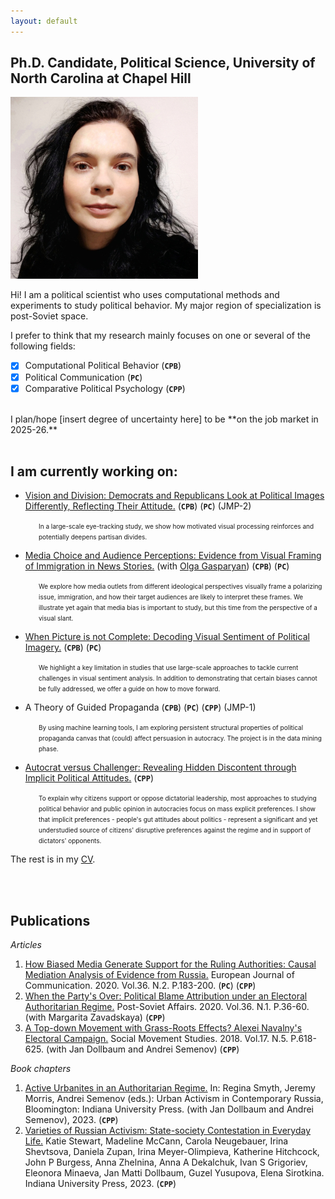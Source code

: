 ```yaml
---
layout: default
---
```


## Ph.D. Candidate, Political Science, University of North Carolina at Chapel Hill

<img class="profile-picture" src="sherlock.jpg">

Hi! I am a political scientist who uses computational methods and experiments to study political behavior. My major region of specialization is post-Soviet space.

I prefer to think that my research mainly focuses on one or several of the following fields:

- [x] Computational Political Behavior (**``CPB``**)
- [x] Political Communication (**``PC``**)
- [x] Comparative Political Psychology (**``CPP``**) 

<br/>
I plan/hope [insert degree of uncertainty here] to be **on the job market in 2025-26.**

<br/>
<br/>




## I am currently working on:


- [Vision and Division: Democrats and Republicans Look at Political Images
Differently, Reflecting Their Attitude.](http://olgasparyan.com/documents/202405_SG_VisionDivision.pdf) (**``CPB``**) (**``PC``**) (JMP-2)

<p style="margin-left: 45px;">  <font size="-3"> 
In a large-scale eye-tracking study, we show how motivated visual processing reinforces and potentially deepens partisan divides.  </font>  </p>
  
- [Media Choice and Audience Perceptions: Evidence from
Visual Framing of Immigration in News Stories.](https://www.dropbox.com/scl/fi/tcepn3ngtyg6sishdacn7/MediaBias2024.pdf?rlkey=wo5url36rf8diqnke0sb8me8k&st=ywastor4&dl=0) (with [Olga Gasparyan](https://olgasparyan.com/)) (**``CPB``**) (**``PC``**)   

<p style="margin-left: 45px;">  <font size="-3">  We explore how media outlets from different ideological perspectives visually frame a polarizing issue, immigration, and how their target audiences are likely to interpret these frames. We illustrate yet again that media bias is important to study, but this time from the perspective of a visual slant.  </font>  </p>
     
- [When Picture is not Complete: Decoding Visual Sentiment of Political Imagery.](https://www.dropbox.com/scl/fi/flrv2ufi60rwgtgpddc04/Gasparyan-Sirotkina-Visual-Sentiment.pdf?rlkey=squ4dh0vvgp5tfxkx3orqhrso&e=1&st=kw3chxsy&dl=0) (**``CPB``**) (**``PC``**)   

<p style="margin-left: 45px;">  <font size="-3"> We highlight a key limitation in studies that use large-scale approaches to tackle current challenges in visual sentiment analysis. In addition to demonstrating that certain biases cannot be fully addressed, we offer a guide on how to move forward.  </font>  </p>


- A Theory of Guided  Propaganda (**``CPB``**) (**``PC``**) (**``CPP``**)  (JMP-1)

<p style="margin-left: 45px;">  <font size="-3">  By using machine learning tools, I am exploring persistent structural properties of political propaganda canvas that (could) affect persuasion in autocracy. The project is in the data mining phase. </font> </p>

- [Autocrat versus Challenger: Revealing Hidden Discontent through Implicit Political Attitudes.](https://www.dropbox.com/scl/fi/nv2pwtfkpd6y5qwkrgclp/Sirotkina-Implicit-attitudes-VWAR.pdf?rlkey=xm133krd06ixvis3zrr1ozern&dl=0)  (**``CPP``**) 

<p style="margin-left: 45px;">  <font size="-3">  To explain why citizens support or oppose dictatorial leadership, most approaches to studying political behavior and public opinion in autocracies focus on mass explicit preferences. I show that implicit preferences - people's gut attitudes about politics - represent a significant and yet understudied source of citizens' disruptive preferences against the regime and in support of dictators' opponents.  </font> </p>

The rest is in my [CV](https://esirotkina.github.io/main/cv.pdf).
   
<br/>
<br/>


## Publications

*Articles*
1. [How Biased Media Generate Support for the Ruling Authorities: Causal Mediation Analysis of Evidence from Russia.](https://doi.org/10.1177/0267323120966840) European Journal of Communication. 2020. Vol.36. N.2.  P.183-200. (**``PC``**) (**``CPP``**) 
2. [When the Party's Over: Political Blame Attribution under an Electoral Authoritarian Regime.](https://www.tandfonline.com/doi/abs/10.1080/1060586X.2019.1639386) Post-Soviet Affairs. 2020. Vol.36. N.1. P.36-60. (with Margarita Zavadskaya) (**``CPP``**) 
3. [A Top-down Movement with Grass-Roots Effects? Alexei Navalny's Electoral Campaign.](https://www.tandfonline.com/doi/abs/10.1080/14742837.2018.1483228)
Social Movement Studies. 2018. Vol.17. N.5. P.618-625. (with Jan Dollbaum and Andrei Semenov) (**``CPP``**) 

*Book chapters*

1. [Active Urbanites in an Authoritarian Regime.](https://www.google.com/books/edition/Varieties_of_Russian_Activism/esisEAAAQBAJ?hl=en&gbpv=1&dq=info:JppBri1IavcJ:scholar.google.com&pg=PT247&printsec=frontcover) In: Regina Smyth, Jeremy Morris, Andrei Semenov (eds.): Urban Activism in Contemporary Russia, Bloomington: Indiana University Press. (with Jan Dollbaum and Andrei Semenov), 2023. (**``CPP``**) 
2. [Varieties of Russian Activism: State-society Contestation in Everyday Life.](https://www.google.com/books/edition/Varieties_of_Russian_Activism/esisEAAAQBAJ?hl=en&gbpv=0) Katie Stewart, Madeline McCann, Carola Neugebauer, Irina Shevtsova, Daniela Zupan, Irina Meyer-Olimpieva, Katherine Hitchcock, John P Burgess, Anna Zhelnina, Anna A Dekalchuk, Ivan S Grigoriev, Eleonora Minaeva, Jan Matti Dollbaum, Guzel Yusupova, Elena Sirotkina. Indiana University Press, 2023. (**``CPP``**)
